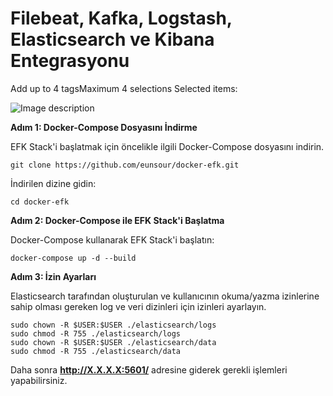 # Filebeat, Kafka, Logstash, Elasticsearch ve Kibana Entegrasyonu
Add up to 4 tagsMaximum 4 selections
Selected items:


![Image description](https://dev-to-uploads.s3.amazonaws.com/uploads/articles/2nezsds8ewwazt74gh8v.png)


**Adım 1: Docker-Compose Dosyasını İndirme**

EFK Stack'i başlatmak için öncelikle ilgili Docker-Compose dosyasını indirin.


```
git clone https://github.com/eunsour/docker-efk.git
```

İndirilen dizine gidin:

```
cd docker-efk
```
**Adım 2: Docker-Compose ile EFK Stack'i Başlatma**

Docker-Compose kullanarak EFK Stack'i başlatın:

```
docker-compose up -d --build
```

**Adım 3: İzin Ayarları**

Elasticsearch tarafından oluşturulan ve kullanıcının okuma/yazma izinlerine sahip olması gereken log ve veri dizinleri için izinleri ayarlayın.


```
sudo chown -R $USER:$USER ./elasticsearch/logs
sudo chmod -R 755 ./elasticsearch/logs
sudo chown -R $USER:$USER ./elasticsearch/data
sudo chmod -R 755 ./elasticsearch/data
```
 
Daha sonra **http://X.X.X.X:5601/** adresine giderek gerekli işlemleri yapabilirsiniz.

